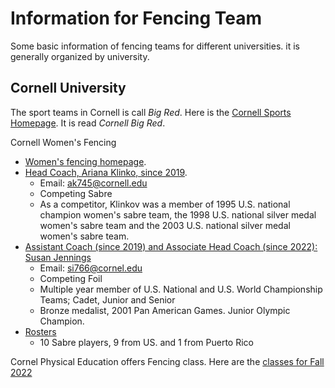 # Information for Fencing Team

Some basic information of fencing teams for different universities.
it is generally organized by university.

## Cornell University

The sport teams in Cornell is call *Big Red*.
Here is the [Cornell Sports Homepage](https://cornellbigred.com/).
It is read *Cornell Big Red*.

Cornell Women's Fencing
- [Women's fencing homepage](https://cornellbigred.com/sports/fencing?path=fencing).
- [Head Coach, Ariana Klinko, since 2019](https://cornellbigred.com/staff-directory/ariana-klinkov/1965).
  - Email: ak745@cornell.edu
  - Competing Sabre
  - As a competitor, Klinkov was a member of 1995 U.S. national champion women's sabre team,
    the 1998 U.S. national silver medal women's sabre team
    and the 2003 U.S. national silver medal women's sabre team.
- [Assistant Coach (since 2019) and Associate Head Coach (since 2022): Susan Jennings](https://cornellbigred.com/sports/fencing/roster/coaches/susan-jennings/8008)
  - Email: si766@cornel.edu
  - Competing Foil
  - Multiple year member of U.S. National and U.S. World Championship Teams; Cadet, Junior and Senior
  - Bronze medalist, 2001 Pan American Games. Junior Olympic Champion.
- [Rosters](https://cornellbigred.com/sports/fencing/roster)
  - 10 Sabre players, 9 from US. and 1 from Puerto Rico


Cornel Physical Education offers Fencing class.
Here are the [classes for Fall 2022](https://pe.cornell.edu/classes/fall-2020-classes/fencing-fall-2020)
